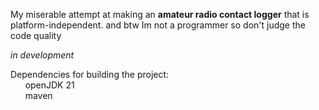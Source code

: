 My miserable attempt at making an **amateur radio contact logger** that is platform-independent.
and btw Im not a programmer so don't judge the code quality 

*in development*

Dependencies for building the project:\
&nbsp; &nbsp; &nbsp; openJDK 21\
&nbsp; &nbsp; &nbsp; maven
